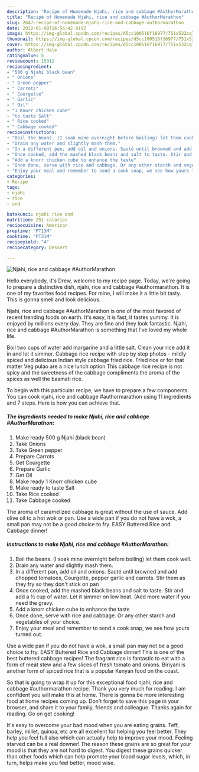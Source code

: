 ```yaml
---
description: "Recipe of Homemade Njahi, rice and cabbage #AuthorMarathon"
title: "Recipe of Homemade Njahi, rice and cabbage #AuthorMarathon"
slug: 2647-recipe-of-homemade-njahi-rice-and-cabbage-authormarathon
date: 2022-01-08T16:56:42.919Z
image: https://img-global.cpcdn.com/recipes/d5cc100516f16977/751x532cq70/njahi-rice-and-cabbage-authormarathon-recipe-main-photo.jpg
thumbnail: https://img-global.cpcdn.com/recipes/d5cc100516f16977/751x532cq70/njahi-rice-and-cabbage-authormarathon-recipe-main-photo.jpg
cover: https://img-global.cpcdn.com/recipes/d5cc100516f16977/751x532cq70/njahi-rice-and-cabbage-authormarathon-recipe-main-photo.jpg
author: Albert Hale
ratingvalue: 5
reviewcount: 15312
recipeingredient:
- "500 g Njahi black bean"
- " Onions"
- " Green pepper"
- " Carrots"
- " Courgette"
- " Garlic"
- " Oil"
- "1 Knorr chicken cube"
- "to taste Salt"
- " Rice cooked"
- " Cabbage cooked"
recipeinstructions:
- "Boil the beans. (I soak mine overnight before boiling) let them cook well."
- "Drain any water and slightly mash them."
- "In a different pan, add oil and onions. Sauté until browned and add chopped tomatoes, Courgette, pepper garlic and carrots. Stir them as they fry so they don&#39;t stick on pan"
- "Once cooked, add the mashed black beans and salt to taste. Stir and add a ½ cup of water. Let it simmer on low heat. (Add more water if you need the gravy."
- "Add a knorr chicken cube to enhance the taste"
- "Once done, serve with rice and cabbage. Or any other starch and vegetables of your choice."
- "Enjoy your meal and remember to send a cook snap, we see how yours turned out."
categories:
- Recipe
tags:
- njahi
- rice
- and

katakunci: njahi rice and 
nutrition: 251 calories
recipecuisine: American
preptime: "PT13M"
cooktime: "PT31M"
recipeyield: "4"
recipecategory: Dessert

---
```



![Njahi, rice and cabbage #AuthorMarathon](https://img-global.cpcdn.com/recipes/d5cc100516f16977/751x532cq70/njahi-rice-and-cabbage-authormarathon-recipe-main-photo.jpg)

Hello everybody, it's Drew, welcome to my recipe page. Today, we're going to prepare a distinctive dish, njahi, rice and cabbage #authormarathon. It is one of my favorites food recipes. For mine, I will make it a little bit tasty. This is gonna smell and look delicious.

Njahi, rice and cabbage #AuthorMarathon is one of the most favored of recent trending foods on earth. It's easy, it is fast, it tastes yummy. It is enjoyed by millions every day. They are fine and they look fantastic. Njahi, rice and cabbage #AuthorMarathon is something that I've loved my whole life.

Boil two cups of water add margarine and a little salt. Clean your rice add it in and let it simmer. Cabbage rice recipe with step by step photos - mildly spiced and delicious Indian style cabbage fried rice. Fried rice or for that matter Veg pulao are a nice lunch option This cabbage rice recipe is not spicy and the sweetness of the cabbage compliments the aroma of the spices as well the basmati rice.


To begin with this particular recipe, we have to prepare a few components. You can cook njahi, rice and cabbage #authormarathon using 11 ingredients and 7 steps. Here is how you can achieve that.

<!--inarticleads1-->

##### The ingredients needed to make Njahi, rice and cabbage #AuthorMarathon:

1. Make ready 500 g Njahi (black bean)
1. Take  Onions
1. Take  Green pepper
1. Prepare  Carrots
1. Get  Courgette
1. Prepare  Garlic
1. Get  Oil
1. Make ready 1 Knorr chicken cube
1. Make ready to taste Salt
1. Take  Rice cooked
1. Take  Cabbage cooked


The aroma of caramelized cabbage is great without the use of sauce. Add olive oil to a hot wok or pan. Use a wide pan if you do not have a wok, a small pan may not be a good choice to fry. EASY Buttered Rice and Cabbage dinner! 

<!--inarticleads2-->

##### Instructions to make Njahi, rice and cabbage #AuthorMarathon:

1. Boil the beans. (I soak mine overnight before boiling) let them cook well.
1. Drain any water and slightly mash them.
1. In a different pan, add oil and onions. Sauté until browned and add chopped tomatoes, Courgette, pepper garlic and carrots. Stir them as they fry so they don&#39;t stick on pan
1. Once cooked, add the mashed black beans and salt to taste. Stir and add a ½ cup of water. Let it simmer on low heat. (Add more water if you need the gravy.
1. Add a knorr chicken cube to enhance the taste
1. Once done, serve with rice and cabbage. Or any other starch and vegetables of your choice.
1. Enjoy your meal and remember to send a cook snap, we see how yours turned out.


Use a wide pan if you do not have a wok, a small pan may not be a good choice to fry. EASY Buttered Rice and Cabbage dinner! This is one of the best buttered cabbage recipes! The fragrant rice is fantastic to eat with a form of meat stew and a few slices of fresh tomato and onions. Biriyani is another form of spiced rice that is a popular Kenyan food on the coast. 

So that is going to wrap it up for this exceptional food njahi, rice and cabbage #authormarathon recipe. Thank you very much for reading. I am confident you will make this at home. There is gonna be more interesting food at home recipes coming up. Don't forget to save this page in your browser, and share it to your family, friends and colleague. Thanks again for reading. Go on get cooking!

It's easy to overcome your bad mood when you are eating grains. Teff, barley, millet, quinoa, etc are all excellent for helping you feel better. They help you feel full also which can actually help to improve your mood. Feeling starved can be a real downer! The reason these grains are so great for your mood is that they are not hard to digest. You digest these grains quicker than other foods which can help promote your blood sugar levels, which, in turn, helps make you feel better, mood wise.

